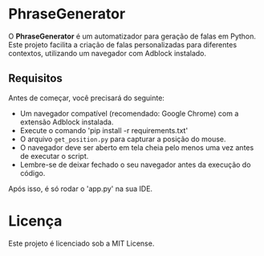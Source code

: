 # PhraseGenerator

O **PhraseGenerator** é um automatizador para geração de falas em Python. Este projeto facilita a criação de falas personalizadas para diferentes contextos, utilizando um navegador com Adblock instalado.

## Requisitos

Antes de começar, você precisará do seguinte:

- Um navegador compatível (recomendado: Google Chrome) com a extensão Adblock instalada.
- Execute o comando 'pip install -r requirements.txt'
- O arquivo `get_position.py` para capturar a posição do mouse.
- O navegador deve ser aberto em tela cheia pelo menos uma vez antes de executar o script.
- Lembre-se de deixar fechado o seu navegador antes da execução do código.

Após isso, é só rodar o 'app.py' na sua IDE.

# Licença
Este projeto é licenciado sob a MIT License.
